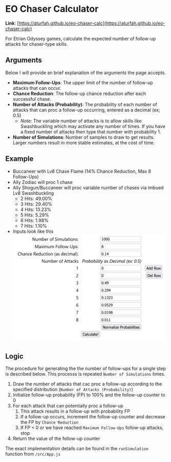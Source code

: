 # EO Chaser Calculator

**Link**: [https://aturfah.github.io/eo-chaser-calc](https://aturfah.github.io/eo-chaser-calc)

For Etrian Odyssey games, calculate the expected number of follow-up attacks for chaser-type skills.

## Arguments

Below I will provide an brief explanation of the arguments the page accepts.

- **Maximum Follow-Ups**: The upper limit of the number of follow-up attacks that can occur.
- **Chance Reduction**: The follow-up chance reduction after each successful chase.
- **Number of Attacks (Probability)**: The probability of each number of attacks that can proc a follow-up occurring, entered as a decimal (ex; 0.5)
  - _Note:_ The variable number of attacks is to allow skills like Swashbuckling which may activate any number of times. If you have a fixed number of attacks then type that number with probability 1.
- **Number of Simulations**: Number of samples to draw to get results. Larger numbers result in more stable estimates, at the cost of time.

## Example

- Buccaneer with Lv8 Chase Flame (14% Chance Reduction, Max 8 Follow-Ups)
- Ally Zodiac will proc 1 chase
- Ally Shogun/Buccaneer will proc variable number of chases via imbued Lv8 Swashbuckling
    - 2 Hits: 49.00%
    - 3 Hits: 29.40%
    - 4 Hits: 13.23%
    - 5 Hits: 5.29%
    - 6 Hits: 1.98%
    - 7 Hits: 1.10%
- Inputs look like this
![Alt Text](README_img.png)

## Logic

The procedure for generating the the number of follow-ups for a single step is described below. This processs is repeated `Number of Simulations` times.

1. Draw the number of attacks that cac proc a follow-up according to the specified distribution (`Number of Attacks (Probability)`)
2. Initialize follow-up probability (FP) to 100% and the follow-up counter to 0
3. For each attack that can potentially proc a follow-up
   1. This attack results in a follow-up with probability FP
   2. If a follow-up occurs, increment the follow-up counter and decrease the FP by `Chance Reduction`
   3. If FP < 0 or we have reached `Maximum Follow-Ups` follow-up attacks, stop
4. Return the value of the follow-up counter

The exact implementation details can be found in the `runSimulation` function from `/src/App.js`